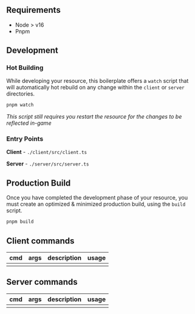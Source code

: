 <h1 align="center">
    <res>
</h1>

<div align="center">
    <description>
</div>

## Requirements

- Node > v16
- Pnpm

## Development

### Hot Building

While developing your resource, this boilerplate offers
a `watch` script that will automatically hot rebuild on any
change within the `client` or `server` directories.

```sh
pnpm watch
```

_This script still requires you restart the resource for the
changes to be reflected in-game_

### Entry Points

**Client** - `./client/src/client.ts`

**Server** - `./server/src/server.ts`

## Production Build

Once you have completed the development phase of your resource,
you must create an optimized & minimized production build, using
the `build` script.

```sh
pnpm build
```

## Client commands

| cmd | args | description | usage |
| --- | ---- | ----------- | ----- |
|     |      |             |       |

## Server commands

| cmd | args | description | usage |
| --- | ---- | ----------- | ----- |
|     |      |             |       |

